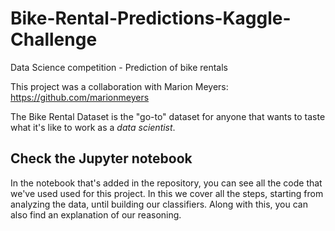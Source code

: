 # Bike-Rental-Predictions-Kaggle-Challenge
Data Science competition - Prediction of bike rentals

This project was a collaboration with Marion Meyers: https://github.com/marionmeyers

The Bike Rental Dataset is the "go-to" dataset for anyone that wants to taste what it's like to work as a _data scientist_. 

## Check the Jupyter notebook
In the notebook that's added in the repository, you can see all the code that we've used used for this project. In this we cover all the steps, starting from analyzing the data, until building our classifiers. Along with this, you can also find an explanation of our reasoning.
